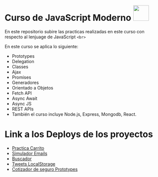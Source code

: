 # Curso de JavaScript Moderno  <img src="https://media.giphy.com/media/xT9IgzoKnwFNmISR8I/giphy.gif" width="50" />
En este repositorio subire las practicas realizadas en este curso con respecto al lenjuage de JavaScript `<br>`

En este curso se aplica lo siguiente:

* Prototypes
* Delegation
* Classes
* Ajax
* Promises
* Generadores
* Orientado a Objetos
* Fetch API
* Async Await
* Async JS
* REST APIs
* También el curso incluye Node.js, Express, Mongodb, React.

# Link a los Deploys de los proyectos

* [Practica Carrito](https://carritostorage.netlify.app)
* [Simulador Emails](https://simuladoremails1.netlify.app)
* [Buscador](https://buscadorjsp.netlify.app)
* [Tweets LocalStorage](https://tweetlocal.netlify.app)
* [Cotizador de seguro Prototypes](https://cotizadorproto.netlify.app)
